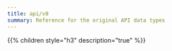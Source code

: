 ```yaml
---
title: api/v0
summary: Reference for the original API data types
---
```


{{% children style="h3" description="true" %}}

